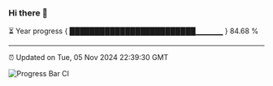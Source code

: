 ### Hi there 👋

⏳ Year progress { █████████████████████████▁▁▁▁▁ } 84.68 %

---

⏰ Updated on Tue, 05 Nov 2024 22:39:30 GMT

![Progress Bar CI](https://github.com/IshwaranRudhara/GIT-ACTION/workflows/Progress%20Bar%20CI/badge.svg)

